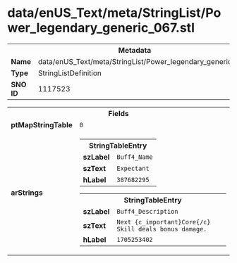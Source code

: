 <h1>data/enUS_Text/meta/StringList/Power_legendary_generic_067.stl</h1><table><tr><th colspan="100%">Metadata</th></tr><tr><td><b>Name</b></td><td>data/enUS_Text/meta/StringList/Power_legendary_generic_067.stl</td></tr><tr><td><b>Type</b></td><td>StringListDefinition</td></tr><tr><td><b>SNO ID</b></td><td>1117523</td></tr></table>

<table><tr><th colspan="100%">Fields</th></tr><tr><td><b>ptMapStringTable</b></td><td><code>0</code></td></tr><tr><td><b>arStrings</b></td><td><table><tr><th colspan="100%">StringTableEntry</th></tr><tr><td><b>szLabel</b></td><td><code>Buff4_Name</code></td></tr><tr><td><b>szText</b></td><td><code>Expectant</code></td></tr><tr><td><b>hLabel</b></td><td><code>387682295</code></td></tr></table>


<table><tr><th colspan="100%">StringTableEntry</th></tr><tr><td><b>szLabel</b></td><td><code>Buff4_Description</code></td></tr><tr><td><b>szText</b></td><td><code>Next {c_important}Core{/c} Skill deals bonus damage.</code></td></tr><tr><td><b>hLabel</b></td><td><code>1705253402</code></td></tr></table>


</td></tr></table>

